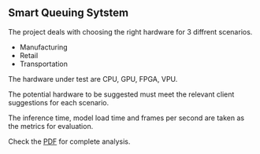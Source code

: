## Smart Queuing Sytstem

The project deals with choosing the right hardware for 3 diffrent scenarios.
- Manufacturing
- Retail
- Transportation

The hardware under test are CPU, GPU, FPGA, VPU.

The potential hardware to be suggested must meet the relevant client suggestions for each scenario.

The inference time, model load time and frames per second are taken as the metrics for evaluation.

Check the [PDF](https://github.com/Logeswaran123/Udacity_Intel_Edge_AI/blob/master/Smart_Queuing_System/Copy%20of%20Choose%20the%20Right%20Hardware%20%E2%80%93%20Proposal%20Template.pdf) for complete analysis.
